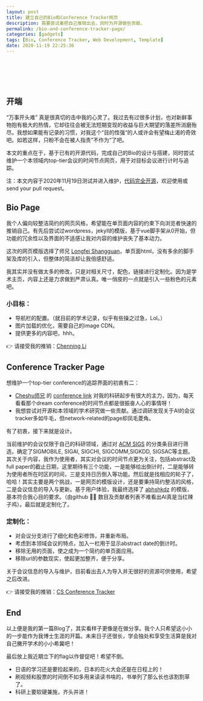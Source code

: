 ```yaml
---
layout: post
title: 建立自己的Bio和Conference Tracker网页
description: 需要尝试着把自己推销出去，同时为开源做些贡献。
permalink: /bio-and-conference-tracker-page/
categories: [gadgets]
tags: [Bio, Conference Tracker, Web Development, Template]
date: 2020-11-19 22:25:30
---
```


# 　

## 开端

“万事开头难” 真是很真切的击中我的心灵了。我过去有过很多计划，也对新鲜事物抱有极大的热情，它却往往会被无法短期变现的收益与巨大期望的落差所消磨殆尽。我想如果能有记录的习惯，对我这个“目的性强“的人或许会有望梅止渴的奇效吧。如若这样，只盼不会在被人指责”不作为“了吧。

本文的重点在于，基于已有的开源代码，完成自己的Bio的设计与搭建，同时尝试维护一个本领域内top-tier会议的时间节点网页，用于对目标会议进行计时与追踪。

注：本文内容于2020年11月19日测试并进入维护，[代码完全开源](https://github.com/liecn/cnli.me)，欢迎使用或send your pull request。

## Bio Page

我个人偏向较整洁简约的网页风格，希望能在单页面内容的约束下向浏览者快速的推销自己。有先后尝试过wordpress，jekyll的模版，基于vue脚手架从0开始，但功能的冗余性以及界面的不适感让我对内容的维护丧失了基本动力。

这次的网页模版选择了师兄 [Longfei Shangguan](https://shanggdlk.github.io/)，单页面html，没有多余的脚手架及库的引入，但整体的简洁却让我倍感舒适。

我其实并没有做太多的修改，只是对相关尺寸，配色，链接进行定制化。因为是学术主页，内容上还是力求做到严肃认真。唯一俏皮的一点就是引入一些粉色的元素吧。

### 小目标：
  - 导航栏的配置。（就目前的学术记录，似乎有些操之过急，Lol。）
  - 图片加载的优化，需要自己的image CDN。
  - 提供更多的内容吧，hhh。

👉  请接受我的推销：[Chenning Li](https://cnli.me/)

## Conference Tracker Page

想维护一个top-tier conference的追踪界面的初衷有二：
- [Cheshu师兄](https://cswu.me/index.html#bio) 的 [conference link](http://ct.cswu.me/) 对我的科研起步有很大的主力，因为，每天看看那个dream conference的时间节点都是很振奋人心的事情呀！
- 我想尝试对开源和本领域的学术研究做一些贡献。通过调研发现关于AI的会议tracker多如牛毛，但network-related的page却凤毛菱角。 

有了初衷，接下来就是设计。

当前维护的会议仅限于自己的科研领域，通过对 [ACM SIGS](https://dl.acm.org/sigs) 的分类条目进行筛选，确定了SIGMOBILE, SIGAI, SIGCHI, SIGCOMM,SIGKDD, SIGSAC等主题。其次关于内容，我作为使用者，其实对会议的时间节点更为关注，包括abstract及full paper的截止日期，这里期待有三个功能，一是能够给出倒计时，二是能够转为使用者所在时区的时间，三是支持日历倒入等功能。然后就是找相应的轮子了，哈哈！其实主要是两个挑战，一是网页的模版设计，还是要秉持简约整洁的风格，二是会议信息的导入与更新。基于用户体验，我最终选择了 [abhshkdz](https://aideadlin.es/?sub=ML,CV,NLP,RO,SP,DM) 的模版，基本符合我心目的要求。（由github 🌟🌟 数目及贡献者列表不难看出AI真是当红辣子鸡）。最后就是定制化了。

### 定制化：
  - 对会议分支进行了细化和色彩修饰，并重新布局。
  - 考虑到本领域会议的特点，加入一栏用于显示abstract date的倒计时。
  - 移除无用的页面，使之成为一个简约的单页面应用。
  - 移除url的参数现实，使起更加整齐，便于分享。

关于会议信息的导入与维护，目前看出去人为导入并无很好的资源可供使用，希望之后改进。

👉  请接受我的推销：[CS Conference Tracker](https://cnli.me/conference/)

## End

以上便是我的第一篇Blog了，其实看样子更像是在做分享。我个人只希望这小小的一步能作为我博士生涯的开篇。未来日子还很长，学会独处和享受生活算是我对自己撇开学术的小小希冀吧！

最后放上我近期立下的flag以作督促吧！希望不倒。
  - 日语的学习还是要捡起来的，日本的花火大会还是在日程上的！
  - 刷视频和股票的时间倒不如多用来读读书啥的，书单列了那么长也该割割草了。
  - 科研上要软硬兼施，齐头并进！ 
